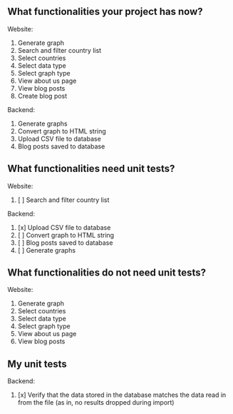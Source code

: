 ## What functionalities your project has now?

Website: 
1. Generate graph
2. Search and filter country list
3. Select countries
4. Select data type 
5. Select graph type
6. View about us page
7. View blog posts
8. Create blog post

Backend: 
1. Generate graphs 
2. Convert graph to HTML string
3. Upload CSV file to database
4. Blog posts saved to database



## What functionalities need unit tests?

Website: 
1. [ ] Search and filter country list

Backend: 
1. [x] Upload CSV file to database
2. [ ] Convert graph to HTML string
3. [ ] Blog posts saved to database
4. [ ] Generate graphs



## What functionalities do not need unit tests?

Website: 
1. Generate graph
2. Select countries
3. Select data type
4. Select graph type
5. View about us page
6. View blog posts


## My unit tests

Backend:
1. [x] Verify that the data stored in the database matches the data read in from the file (as in, no results dropped during import)
